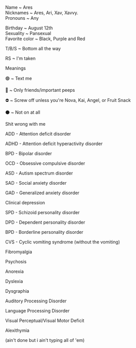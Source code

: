 Name ~ Ares                          
Nicknames ~ Ares, Ari, Xav, Xavvy.       
Pronouns ~ Any
                      
Birthday ~ August 12th               
Sexuality ~ Pansexual                 
Favorite color ~ Black, Purple and Red

T/B/S ~ Bottom all the way

RS ~ I'm taken




Meanings

🟢 ~ Text me

🌙 ~ Only friends/important peeps

⛔️ ~ Screw off unless you're Nova, Kai, Angel, or Fruit Snack

⚫️ ~ Not on at all






Shit wrong with me

ADD - Attention deficit disorder

ADHD - Attention deficit hyperactivity disorder

BPD - Bipolar disorder

OCD - Obsessive compulsive disorder

ASD - Autism spectrum disorder

SAD - Social anxiety disorder

GAD - Generalized anxiety disorder

Clinical depression

SPD - Schizoid personality disorder

DPD - Dependent personality disorder

BPD - Borderline personality disorder

CVS - Cyclic vomiting syndrome (without the vomiting)

Fibromyalgia

Psychosis

Anorexia

Dyslexia

Dysgraphia

Auditory Processing Disorder

Language Processing Disorder

Visual Perceptual/Visual Motor Deficit

Alexithymia

(ain't done but i ain't typing all of 'em)
